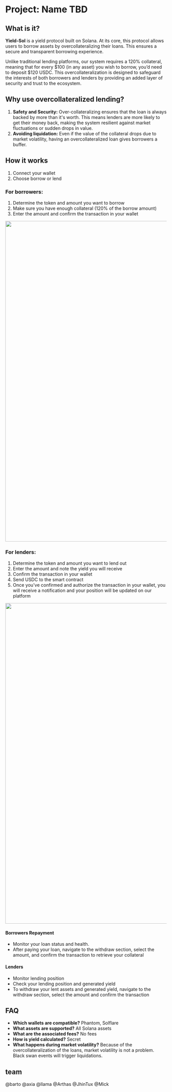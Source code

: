 # Project: Name TBD

## What is it?
**Yield-Sol** is a yield protocol built on Solana. At its core, this protocol allows users to borrow assets by overcollateralizing their loans. This ensures a secure and transparent borrowing experience.

Unlike traditional lending platforms, our system requires a 120% collateral, meaning that for every $100 (in any asset) you wish to borrow, you’d need to deposit $120 USDC. This overcollateralization is designed to safeguard the interests of both borrowers and lenders by providing an added layer of security and trust to the ecosystem.

## Why use overcollateralized lending?
1. **Safety and Security:** Over-collateralizing ensures that the loan is always backed by more than it's worth. This means lenders are more likely to get their money back, making the system resilient against market fluctuations or sudden drops in value.  
2. **Avoiding liquidation:** Even if the value of the collateral drops due to market volatility, having an overcollateralized loan gives borrowers a buffer.

## How it works
1. Connect your wallet 
2. Choose borrow or lend

### For borrowers:
1. Determine the token and amount you want to borrow
2. Make sure you have enough collateral (120% of the borrow amount)
3. Enter the amount and confirm the transaction in your wallet
<img src="https://github.com/edulanasca/yield-sol/assets/72363956/632a32af-2fd6-47e7-a1bf-ea27fc06a8da" width="1000">

### For lenders:
1. Determine the token and amount you want to lend out 
2. Enter the amount and note the yield you will receive 
3. Confirm the transaction in your wallet
4. Send USDC to the smart contract
5. Once you've confirmed and authorize the transaction in your wallet, you will receive a notification and your position will be updated on our platform
<img src="https://github.com/edulanasca/yield-sol/assets/72363956/4e83d5d5-8c1d-4e3b-a4e0-598c55766126" width="1000">

#### Borrowers Repayment
- Monitor your loan status and health.
- After paying your loan, navigate to the withdraw section, select the amount, and confirm the transaction to retrieve your collateral

#### Lenders
- Monitor lending position
- Check your lending position and generated yield
- To withdraw your lent assets and generated yield, navigate to the withdraw section, select the amount and confirm the transaction

## FAQ
- **Which wallets are compatible?** Phantom, Solflare
- **What assets are supported?** All Solana assets
- **What are the associated fees?** No fees
- **How is yield calculated?** Secret
- **What happens during market volatility?** Because of the overcollateralization of the loans, market volatility is not a problem. Black swan events will trigger liquidations.

## team 
@barto 
@axia 
@llama 
@Arthas 
@JhinTux
@Mick
